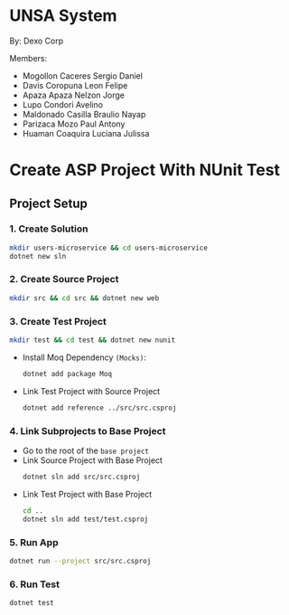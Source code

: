 # UNSA System 

By: Dexo Corp

Members:
- Mogollon Caceres Sergio Daniel
- Davis Coropuna Leon Felipe
- Apaza Apaza Nelzon Jorge
- Lupo Condori Avelino
- Maldonado Casilla Braulio Nayap
- Parizaca Mozo Paul Antony
- Huaman Coaquira Luciana Julissa



# Create ASP Project With NUnit Test

## Project Setup

### **1. Create Solution**

```bash
mkdir users-microservice && cd users-microservice 
dotnet new sln
```

### **2. Create Source Project**
```bash
mkdir src && cd src && dotnet new web
```

### **3. Create Test Project**
```bash
mkdir test && cd test && dotnet new nunit
```
- Install Moq Dependency `(Mocks)`:
    ```bash
    dotnet add package Moq 
    ```
- Link Test Project with Source Project 
    ```bash
    dotnet add reference ../src/src.csproj
    ```


### **4. Link Subprojects to Base Project**
- Go to the root of the `base project`
- Link Source Project with Base Project    
    ```bash
    dotnet sln add src/src.csproj
    ```
- Link Test Project with Base Project
    ```bash
    cd ..
    dotnet sln add test/test.csproj
    ```

### **5. Run App**
```bash
dotnet run --project src/src.csproj
```

### **6. Run Test**
```bash
dotnet test
```
